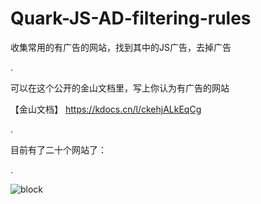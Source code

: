 # Quark-JS-AD-filtering-rules
收集常用的有广告的网站，找到其中的JS广告，去掉广告


.


可以在这个公开的金山文档里，写上你认为有广告的网站


【金山文档】 https://kdocs.cn/l/ckehjALkEqCg


.


目前有了二十个网站了：

.


![block](https://user-images.githubusercontent.com/31699390/184626618-3cd53ef6-eb04-4f60-8127-a8439599cbc1.png)
